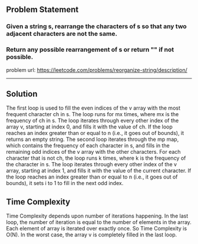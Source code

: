 ## Problem Statement

### Given a string s, rearrange the characters of s so that any two adjacent characters are not the same.
### Return any possible rearrangement of s or return "" if not possible.

problem url: https://leetcode.com/problems/reorganize-string/description/


---
## Solution
The first loop is used to fill the even indices of the v array with the most frequent character ch in s. The loop runs for mx times, where mx is the frequency of ch in s. The loop iterates through every other index of the array v, starting at index 0, and fills it with the value of ch. If the loop reaches an index greater than or equal to n (i.e., it goes out of bounds), it returns an empty string.
The second loop iterates through the mp map, which contains the frequency of each character in s, and fills in the remaining odd indices of the v array with the other characters. For each character that is not ch, the loop runs k times, where k is the frequency of the character in s. The loop iterates through every other index of the v array, starting at index 1, and fills it with the value of the current character. If the loop reaches an index greater than or equal to n (i.e., it goes out of bounds), it sets i to 1 to fill in the next odd index.

## Time Complexity
Time Complexity depends upon number of iterations happening. In the last loop, the number of iteration is equal to the number of elements in the array. Each element of array is iterated over exactly once.
So Time Complexity is O(N). In the worst case, the array v is completely filled in the last loop.
